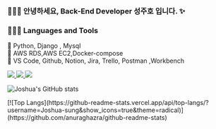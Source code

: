 ### 👩🏻‍💻 안녕하세요, Back-End Developer 성주호 입니다. ✨

### 👩🏻‍💻 Languages and Tools
📍 Python, Django , Mysql <br>
📍 AWS RDS,AWS EC2,Docker-compose <br>
📍 VS Code, Github, Notion, Jira, Trello, Postman ,Workbench

<a href="https://devjosh.tistory.com/" target="_blank">
  <img src="https://img.shields.io/badge/blogger-FF5722?style=flat-square&logo=blogger&logoColor=white"/>
</a>

<a href="https://www.instagram.com/s.jooho/" target="_blank">
  <img src="https://img.shields.io/badge/instagram-E4405F?style=flat-square&logo=instagram&logoColor=white"/>
</a>

<a href="#" target="_blank">
  <img src="https://img.shields.io/badge/krjoshua21@gmail.com-EA4335?style=flat-square&logo=gmail&logoColor=white"/>
</a>

![Joshua's GitHub stats](https://github-readme-stats.vercel.app/api?username=Joshua-sung&show_icons=true&theme=radical)

<a>
[![Top Langs](https://github-readme-stats.vercel.app/api/top-langs/?username=Joshua-sung&show_icons=true&theme=radical)](https://github.com/anuraghazra/github-readme-stats)
</a>
<!--
**joshua21/joshua21** is a ✨ _special_ ✨ repository because its `README.md` (this file) appears on your GitHub profile.
